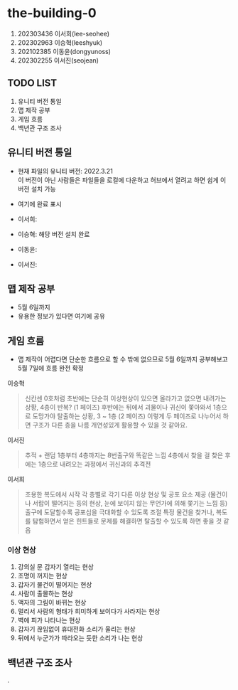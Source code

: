 # the-building-0
1. 202303436 이서희(lee-seohee)
2. 202302963 이승혁(leeshyuk)
3. 202102385 이동윤(dongyunoss)
4. 202302255 이서진(seojean)

## TODO LIST
1. 유니티 버전 통일
2. 맵 제작 공부
3. 게임 흐름
4. 백년관 구조 조사

## 유니티 버전 통일
* 현재 파일의 유니티 버전: 2022.3.21   
이 버전이 아닌 사람들은 파일들을 로컬에 다운하고 허브에서 열려고 하면 쉽게 이 버전 설치 가능

* 여기에 완료 표시
* 이서희:
* 이승혁: 해당 버전 설치 완료
* 이동윤:
* 이서진:

## 맵 제작 공부
* 5월 6일까지
* 유용한 정보가 있다면 여기에 공유

## 게임 흐름
* 맵 제작이 어렵다면 단순한 흐름으로 할 수 밖에 없으므로 5월 6일까지 공부해보고 5월 7일에 흐름 완전 확정

이승혁
> 신칸센 0호처럼
> 초반에는 단순히 이상현상이 있으면 올라가고 없으면 내려가는 상황, 4층이 반복? (1 페이즈)
> 후반에는 뒤에서 괴물이나 귀신이 쫓아와서 1층으로 도망가야 탈출하는 상황, 3 ~ 1층 (2 페이즈)
> 이렇게 두 페이즈로 나누어서 하면 구조가 다른 층을 나름 개연성있게 활용할 수 있을 것 같아요.

이서진
> 추적 + 랜덤
> 1층부터 4층까지는 8번출구와 똑같은 느낌
> 4층에서 찾을 걸 찾은 후에는 1층으로 내려오는 과정에서 귀신과의 추격전

이서희
> 조용한 복도에서 시작
> 각 층별로 각기 다른 이상 현상 및 공포 요소 제공 (물건이나 서랍이 떨어지는 등의 현상, 눈에 보이지 않는 무언가에 의해 쫓기는 느낌 등)
> 출구에 도달할수록 공포심을 극대화할 수 있도록 조절
> 특정 물건을 찾거나, 복도를 탐험하면서 얻은 힌트들로 문제를 해결하면 탈출할 수 있도록 하면 좋을 것 같음

### 이상 현상
1. 강의실 문 갑자기 열리는 현상
2. 조명이 꺼지는 현상
3. 갑자기 물건이 떨어지는 현상
4. 사람이 출몰하는 현상
5. 액자의 그림이 바뀌는 현상
6. 멀리서 사람의 형태가 희미하게 보이다가 사라지는 현상
7. 벽에 피가 나타나는 현상
8. 갑자기 끊임없이 휴대전화 소리가 울리는 현상
9. 뒤에서 누군가가 따라오는 듯한 소리가 나는 현상

## 백년관 구조 조사
.
